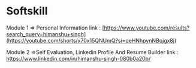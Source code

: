 # Softskill

Module 1
=> Personal Information link : [https://www.youtube.com/results?search_query=himanshu+singh](https://youtube.com/shorts/x70x15QNUmQ?si=qeHNhpynNBqjgx8j)

Module 2
=>Self Evaluation, Linkedin Profile And Resume Builder link : https://www.linkedin.com/in/himanshu-singh-080b0a20b/
